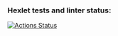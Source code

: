 ### Hexlet tests and linter status:
[![Actions Status](https://github.com/ValeRomann/frontend-project-lvl1/workflows/hexlet-check/badge.svg)](https://github.com/ValeRomann/frontend-project-lvl1/actions)
